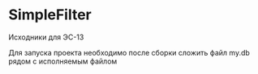 # SimpleFilter
Исходники для ЭС-13


Для запуска проекта необходимо после сборки сложить файл my.db рядом с исполняемым файлом 
